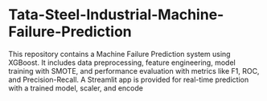 # Tata-Steel-Industrial-Machine-Failure-Prediction
This repository contains a Machine Failure Prediction system using XGBoost. It includes data preprocessing, feature engineering, model training with SMOTE, and performance evaluation with metrics like F1, ROC, and Precision-Recall. A Streamlit app is provided for real-time prediction with a trained model, scaler, and encode
